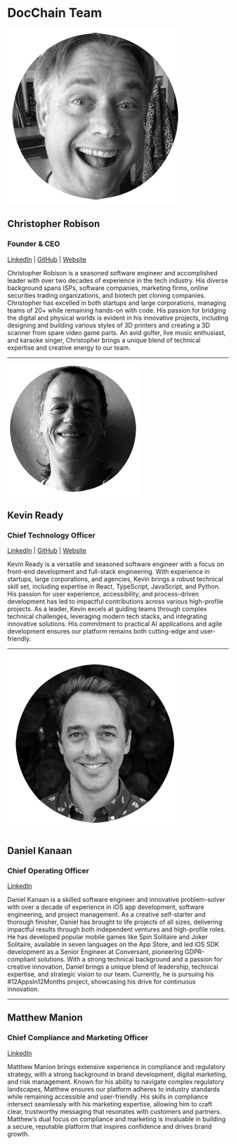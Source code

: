 # DocChain Team

<a name="CEO"></a>
![image alt profile](/img/chris.png)

## Christopher Robison
### Founder & CEO

[<i class="fa-brands fa-linkedin"></i> LinkedIn](https://linkedin.com/in/crobison) | 
[<i class="fa-brands fa-github"></i> GitHub](https://github.com/chrisrobison) |
[<i class="fa-solid fa-globe"></i> Website](https://cdr2.com) 

Christopher Robison is a seasoned software engineer and accomplished leader with over two decades of experience in the tech industry. His diverse background spans ISPs, software companies, marketing firms, online securities trading organizations, and biotech pet cloning companies. Christopher has excelled in both startups and large corporations, managing teams of 20+ while remaining hands-on with code. His passion for bridging the digital and physical worlds is evident in his innovative projects, including designing and building various styles of 3D printers and creating a 3D scanner from spare video game parts. An avid golfer, live music enthusiast, and karaoke singer, Christopher brings a unique blend of technical expertise and creative energy to our team.

---

<a name="CTO"></a>
![image alt profile](/img/kevin.png)

## Kevin Ready
### Chief Technology Officer

[<i class="fa-brands fa-linkedin"></i> LinkedIn](https://linkedin.com/in/planetkevin/) | 
[<i class="fa-brands fa-github"></i> GitHub](https://github.com/KevinEverywhere) |
[<i class="fa-solid fa-globe"></i> Website](https://planetkevin.com/) 

Kevin Ready is a versatile and seasoned software engineer with a focus on front-end development and full-stack engineering. With experience in startups, large corporations, and agencies, Kevin brings a robust technical skill set, including expertise in React, TypeScript, JavaScript, and Python. His passion for user experience, accessibility, and process-driven development has led to impactful contributions across various high-profile projects. As a leader, Kevin excels at guiding teams through complex technical challenges, leveraging modern tech stacks, and integrating innovative solutions. His commitment to practical AI applications and agile development ensures our platform remains both cutting-edge and user-friendly.

---

<a name="COO"></a>
![image alt profile](/img/danny.png)

## Daniel Kanaan
### Chief Operating Officer

[<i class="fa-brands fa-linkedin"></i> LinkedIn](https://linkedin.com/in/kanaandaniel/) 

Daniel Kanaan is a skilled software engineer and innovative problem-solver with over a decade of experience in iOS app development, software engineering, and project management. As a creative self-starter and thorough finisher, Daniel has brought to life projects of all sizes, delivering impactful results through both independent ventures and high-profile roles. He has developed popular mobile games like Spin Solitaire and Joker Solitaire, available in seven languages on the App Store, and led iOS SDK development as a Senior Engineer at Conversant, pioneering GDPR-compliant solutions. With a strong technical background and a passion for creative innovation, Daniel brings a unique blend of leadership, technical expertise, and strategic vision to our team. Currently, he is pursuing his #12AppsIn12Months project, showcasing his drive for continuous innovation.

---

## <a name="CFO"></a>Matthew Manion
### Chief Compliance and Marketing Officer

[<i class="fa-brands fa-linkedin"></i> LinkedIn](https://linkedin.com/in/matthewbmanion/) 

Matthew Manion brings extensive experience in compliance and regulatory strategy, with a strong background in brand development, digital marketing, and risk management. Known for his ability to navigate complex regulatory landscapes, Matthew ensures our platform adheres to industry standards while remaining accessible and user-friendly. His skills in compliance intersect seamlessly with his marketing expertise, allowing him to craft clear, trustworthy messaging that resonates with customers and partners. Matthew’s dual focus on compliance and marketing is invaluable in building a secure, reputable platform that inspires confidence and drives brand growth.

